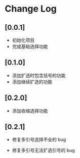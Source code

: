 # Change Log

## [0.0.1]

- 初始化项目
- 完成基础选择功能

## [0.1.0]

- 添加扩选时包含括号的功能
- 添加继续扩选的功能

## [0.2.0]

- 添加收缩选择功能

## [0.2.1]

- 修复多引号选择不全的 bug

- 修复多引号无法扩选引号的 bug
